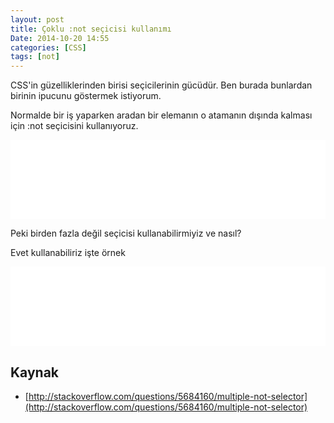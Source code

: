```yaml
---
layout: post
title: Çoklu :not seçicisi kullanımı
Date: 2014-10-20 14:55
categories: [CSS]
tags: [not]
---
```


CSS'in güzelliklerinden birisi seçicilerinin gücüdür. Ben burada bunlardan birinin ipucunu göstermek istiyorum.

Normalde bir iş yaparken aradan bir elemanın o atamanın dışında kalması için :not seçicisini kullanıyoruz.

<iframe scrolling="no" height="127" frameborder="0" style="width: 100%; overflow: hidden;" allowtransparency="true" data-height="250" src="//codepen.io/fatihhayri/embed/miHxs?type=css&amp;height=127" id="cp_embed_hgplm"></iframe>

Peki birden fazla değil seçicisi kullanabilirmiyiz ve nasıl?

Evet kullanabiliriz işte örnek

<iframe scrolling="no" height="127" frameborder="0" style="width: 100%; overflow: hidden;" allowtransparency="true" data-height="250" src="//codepen.io/fatihhayri/embed/nErGd?type=css&amp;height=127" id="cp_embed_hgplm"></iframe>

## Kaynak

 - [http://stackoverflow.com/questions/5684160/multiple-not-selector](http://stackoverflow.com/questions/5684160/multiple-not-selector)